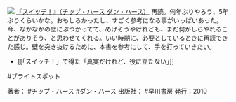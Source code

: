 [![](https://images-fe.ssl-images-amazon.com/images/I/51Hf3IkCBlL._SL160_.jpg)](http://www.amazon.co.jp/exec/obidos/ASIN/4152091509/choiyaki81-22/ref=nosim)
[『スイッチ！』（チップ・ハース ダン・ハース）](http://www.amazon.co.jp/exec/obidos/ASIN/4152091509/choiyaki81-22/ref=nosim)
再読。何年ぶりやろう、5年ぶりくらいかな。おもしろかったし、すごく参考になる事がいっぱいあった。今、なかなかの壁にぶつかってて、めげそうやけれども、まだ何かしらやれることがありそう、と思わせてくれる。いい時期に、必要としているときに再読できた感じ。壁を突き抜けるために、本書を参考にして、手を打っていきたい。

- [[「スイッチ！」で得た「真実だけれど、役に立たない」]]

#ブライトスポット

著者： #チップ・ハース #ダン・ハース
出版社： #早川書房
発行：2010

